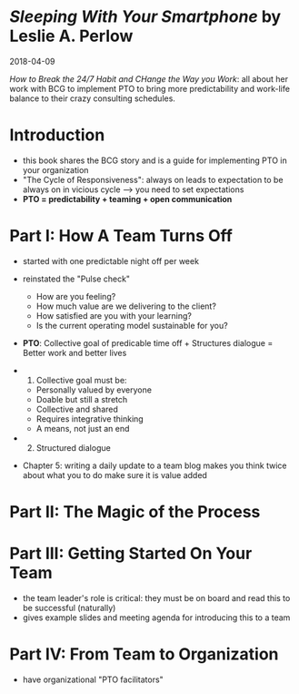 # *Sleeping With Your Smartphone* by Leslie A. Perlow
2018-04-09

*How to Break the 24/7 Habit and CHange the Way you Work*: all about her work with BCG to implement PTO to bring more predictability and work-life balance to their crazy consulting schedules.

# Introduction
- this book shares the BCG story and is a guide for implementing PTO in your organization
- "The Cycle of Responsiveness": always on leads to expectation to be always on in vicious cycle --> you need to set expectations
- **PTO = predictability + teaming + open communication**


# Part I: How A Team Turns Off
- started with one predictable night off per week
- reinstated the "Pulse check"
  - How are you feeling?
  - How much value are we delivering to the client?
  - How satisfied are you with your learning?
  - Is the current operating model sustainable for you?
- **PTO**: Collective goal of predicable time off + Structures dialogue = Better work and better lives
- 1. Collective goal must be:
  - Personally valued by everyone
  - Doable but still a stretch
  - Collective and shared
  - Requires integrative thinking
  - A means, not just an end
- 2. Structured dialogue

- Chapter 5: writing a daily update to a team blog makes you think twice about what you to do make sure it is value added


# Part II: The Magic of the Process

# Part III: Getting Started On Your Team
- the team leader's role is critical: they must be on board and read this to be successful (naturally)
- gives example slides and meeting agenda for introducing this to a team

# Part IV: From Team to Organization
- have organizational "PTO facilitators"